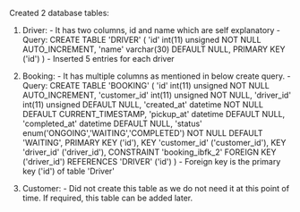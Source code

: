 Created 2 database tables:

1. Driver:
          - It has two columns, id and name which are self explanatory
          - Query:
                    CREATE TABLE 'DRIVER' (
                      'id' int(11) unsigned NOT NULL AUTO_INCREMENT,
                      'name' varchar(30) DEFAULT NULL,
                      PRIMARY KEY ('id')
                    )
          - Inserted 5 entries for each driver

2. Booking:
          - It has multiple columns as mentioned in below create query.
          - Query:
                    CREATE TABLE 'BOOKING' (
                      'id' int(11) unsigned NOT NULL AUTO_INCREMENT,
                      'customer_id' int(11) unsigned NOT NULL,
                      'driver_id' int(11) unsigned DEFAULT NULL,
                      'created_at' datetime NOT NULL DEFAULT CURRENT_TIMESTAMP,
                      'pickup_at' datetime DEFAULT NULL,
                      'completed_at' datetime DEFAULT NULL,
                      'status' enum('ONGOING','WAITING','COMPLETED') NOT NULL DEFAULT 'WAITING',
                      PRIMARY KEY ('id'),
                      KEY 'customer_id' ('customer_id'),
                      KEY 'driver_id' ('driver_id'),
                      CONSTRAINT 'booking_ibfk_2' FOREIGN KEY ('driver_id') REFERENCES 'DRIVER' ('id')
                    )
           - Foreign key is the primary key ('id') of table 'Driver'

3. Customer<Not created>:
          - Did not create this table as we do not need it at this point of time. If required, this table can be added later.

